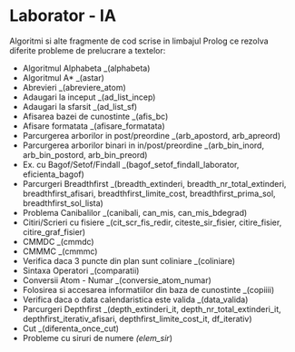 # Laborator - IA

Algoritmi si alte fragmente de cod scrise in limbajul Prolog ce rezolva diferite probleme de prelucrare a textelor:
- Algoritmul Alphabeta _(alphabeta)
- Algoritmul A* _(astar)
- Abrevieri _(abreviere_atom)
- Adaugari la inceput _(ad_list_incep)
- Adaugari la sfarsit _(ad_list_sf)
- Afisarea bazei de cunostinte _(afis_bc)
- Afisare formatata _(afisare_formatata)
- Parcurgerea arborilor in post/preordine _(arb_apostord, arb_apreord)
- Parcurgerea arborilor binari in in/post/preordine _(arb_bin_inord, arb_bin_postord, arb_bin_preord)
- Ex. cu Bagof/Setof/Findall _(bagof_setof_findall_laborator, eficienta_bagof)
- Parcurgeri Breadthfirst _(breadth_extinderi, breadth_nr_total_extinderi, breadthfirst_afisari, breadthfirst_limite_cost, breadthfirst_prima_sol, breadthfirst_sol_lista)
- Problema Canibalilor _(canibali, can_mis, can_mis_bdegrad)
- Citiri/Scrieri cu fisiere _(cit_scr_fis_redir, citeste_sir_fisier, citire_fisier, citire_graf_fisier)
- CMMDC _(cmmdc)
- CMMMC _(cmmmc)
- Verifica daca 3 puncte din plan sunt coliniare _(coliniare)
- Sintaxa Operatori _(comparatii)
- Conversii Atom - Numar _(conversie_atom_numar)
- Folosirea si accesarea informatiilor din baza de cunostinte _(copiiii)
- Verifica daca o data calendaristica este valida _(data_valida)
- Parcurgeri Depthfirst _(depth_extinderi_it, depth_nr_total_extinderi_it, depthfirst_iterativ_afisari, depthfirst_limite_cost_it, df_iterativ)
- Cut _(diferenta_once_cut)
- Probleme cu siruri de numere _(elem_sir_)
